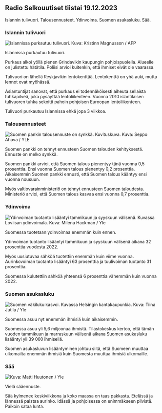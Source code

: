 Radio Selkouutiset tiistai 19.12.2023
-------------------------------------

Islannin tulivuori. Talousennusteet. Ydinvoima. Suomen asukasluku. Sää.

### Islannin tulivuori

![Islannissa purkautuu tulivuori. Kuva: Kristinn Magnusson / AFP](https://images.cdn.yle.fi/image/upload/c_crop,h_1395,w_2480,x_0,y_258/ar_1.7777777777777777,c_fill,g_faces,h_675,w_1200/dpr_1.0/q_auto:eco/f_auto/fl_lossy/v1702985177/39-121778965817d7552de6)

Islannissa purkautuu tulivuori.

Purkaus alkoi yöllä pienen Grindavikin kaupungin pohjoispuolella. Alueelle on julistettu hätätila. Poliisi arvioi kuitenkin, että ihmiset eivät ole vaarassa.

Tulivuori on lähellä Reykjavíkin lentokenttää. Lentokenttä on yhä auki, mutta lennot ovat myöhässä.

Asiantuntijat sanovat, että purkaus ei todennäköisesti aiheuta sellaista tuhkapilveä, joka pysäyttää lentoliikenteen. Vuonna 2010 islantilaisen tulivuoren tuhka sekoitti pahoin pohjoisen Euroopan lentoliikenteen.

Tulivuori purkautuu Islannissa ehkä jopa 3 viikkoa.

### Talousennusteet

![Suomen pankin talousennuste on synkkä. Kuvituskuva. Kuva: Seppo Ahava / YLE](https://images.cdn.yle.fi/image/upload/c_crop,h_3078,w_5472,x_0,y_265/ar_1.7777777777777777,c_fill,g_faces,h_675,w_1200/dpr_1.0/q_auto:eco/f_auto/fl_lossy/v1620756706/39-805272609ac85c66a4e)

Suomen pankki on tehnyt ennusteen Suomen talouden kehityksestä. Ennuste on melko synkkä.

Suomen pankki arvioi, että Suomen talous pienentyy tänä vuonna 0,5 prosenttia. Ensi vuonna Suomen talous pienentyy 0,2 prosenttia. Aikaisemmin Suomen pankki ennusti, että Suomen talous kääntyy ensi vuonna nousuun.

Myös valtiovarainministeriö on tehnyt ennusteen Suomen taloudesta. Ministeriö arvioi, että Suomen talous kasvaa ensi vuonna 0,7 prosenttia.

### Ydinvoima

![Ydinvoiman tuotanto lisääntyi tammikuun ja syyskuun välisenä. Kuvassa Loviisan ydinvoimala. Kuva: Milena Hackman / Yle](https://images.cdn.yle.fi/image/upload/c_crop,h_2223,w_3952,x_0,y_1998/ar_1.7777777777777777,c_fill,g_faces,h_675,w_1200/dpr_1.0/q_auto:eco/f_auto/fl_lossy/v1680247056/39-1092850642687d0260a7)

Suomessa tuotetaan ydinvoimaa enemmän kuin ennen.

Ydinvoiman tuotanto lisääntyi tammikuun ja syyskuun välisenä aikana 32 prosenttia vuodesta 2022.

Myös uusiutuvaa sähköä tuotettiin enemmän kuin viime vuonna. Aurinkovoiman tuotanto lisääntyi 63 prosenttia ja tuulivoiman tuotanto 31 prosenttia.

Suomessa kulutettiin sähköä yhteensä 6 prosenttia vähemmän kuin vuonna 2022.

### Suomen asukasluku

![Suomen väkiluku kasvoi. Kuvassa Helsingin kantakaupunkia. Kuva: Tiina Jutila / Yle](https://images.cdn.yle.fi/image/upload/c_crop,h_1080,w_1920,x_0,y_141/ar_1.7777777777777777,c_fill,g_faces,h_675,w_1200/dpr_1.0/q_auto:eco/f_auto/fl_lossy/v1584710360/39-4763715ac7277fd476a)

Suomessa asuu nyt enemmän ihmisiä kuin aikaisemmin.

Suomessa asuu yli 5,6 miljoonaa ihmistä. Tilastokeskus kertoo, että tämän vuoden tammikuun ja marraskuun välisenä aikana Suomen asukasluku lisääntyi yli 39 000 ihmisellä.

Suomen asukasluvun lisääntyminen johtuu siitä, että Suomeen muuttaa ulkomailta enemmän ihmisiä kuin Suomesta muuttaa ihmisiä ulkomaille.

### Sää

![ Kuva: Matti Huutonen / Yle](https://images.cdn.yle.fi/image/upload/c_crop,h_1080,w_1919,x_0,y_0/ar_1.7777777777777777,c_fill,g_faces,h_675,w_1200/dpr_1.0/q_auto:eco/f_auto/fl_lossy/v1702991489/39-1217895658196636bffe)

Vielä sääennuste.

Sää kylmenee keskiviikkona ja koko maassa on taas pakkasta. Etelässä ja lännessä paistaa aurinko. Idässä ja pohjoisessa on enimmäkseen pilvistä. Paikoin sataa lunta.
